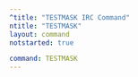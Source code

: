 ```yaml
---
^title: "TESTMASK IRC Command"
ntitle: "TESTMASK"
layout: command
notstarted: true

command: TESTMASK
---
```

